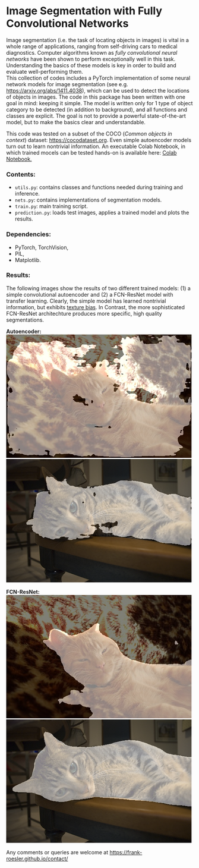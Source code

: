 # Image Segmentation with Fully Convolutional Networks

Image segmentation (i.e. the task of locating objects in images) is vital in a whole range of applications, ranging from self-driving cars to medical diagnostics. Computer algorithms known as *fully convolutional neural networks* have been shown to perform exceptionally well in this task. Understanding the basics of these models is key in order to build and evaluate well-performing them.  
This collection of codes includes a PyTorch implementation of some neural network models for image segmentation (see e.g. https://arxiv.org/abs/1411.4038), which can be used to detect the locations of objects in images. The code in this package has been written with one goal in mind: keeping it simple. The model is written only for 1 type of object category to be detected (in addition to background), and all functions and classes are explicit. The goal is not to provide a powerful state-of-the-art model, but to make the basics clear and understandable.

This code was tested on a subset of the COCO (*Common objects in context*) dataset: https://cocodataset.org. Even simple autoencoder models turn out to learn nontrivial information. An executable Colab Notebook, in which trained mocels can be tested hands-on is available here: [Colab Notebook.](https://colab.research.google.com/drive/12E-xU8nwK90xTCrgef3fBkxuz4lU6E3N?usp=sharing)

### Contents:
* `utils.py`: contains classes and functions needed during training and inference.
* `nets.py`: contains implementations of segmentation models.
* `train.py`: main training script.
* `prediction.py`: loads test images, applies a trained model and plots the results.

### Dependencies:
* PyTorch, TorchVision,
* PIL,
* Matplotlib.

### Results:
The following images show the results of two different trained models: (1) a simple convolutional autoencoder and (2) a FCN-ResNet model with transfer learning. Clearly, the simple model has learned nontrivial information, but exhibits [texture bias](https://arxiv.org/pdf/1811.12231.pdf). In Contrast, the more sophisticated FCN-ResNet architechture produces more specific, high quality segmentations.

**Autoencoder:**  
![segmented photo of a cat with autoencoder model](https://github.com/frank-roesler/Image_Segmentation/blob/main/cat_aue9.png)
![segmented photo of a cat with autoencoder model](https://github.com/frank-roesler/Image_Segmentation/blob/main/cat_aue12.png)

**FCN-ResNet:**  
![segmented photo of a cat with autoencoder model](https://github.com/frank-roesler/Image_Segmentation/blob/main/cat_resnet9.png)
![segmented photo of a cat with autoencoder model](https://github.com/frank-roesler/Image_Segmentation/blob/main/cat_resnet12.png)

Any comments or queries are welcome at https://frank-roesler.github.io/contact/
